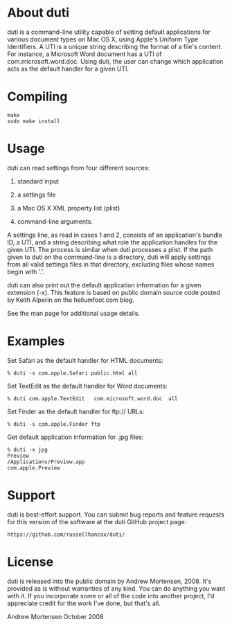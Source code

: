# About duti 
duti is a command-line utility capable of setting default applications for various document types on Mac OS X, using Apple's Uniform Type Identifiers. A UTI is a unique string describing the format of a file's content. For instance, a Microsoft Word document has a UTI of com.microsoft.word.doc. Using duti, the user can change which application acts as the default handler for a given UTI.


# Compiling
    make
    sudo make install

# Usage

duti can read settings from four different sources:

1) standard input

2) a settings file

3) a Mac OS X XML property list (plist)

4) command-line arguments.

A settings line, as read in cases 1 and 2, consists of an application's bundle ID, a UTI, and a string describing what role the application handles for the given UTI. The process is similar when duti processes a plist. If the path given to duti on the command-line is a directory, duti will apply settings from all valid settings files in that directory, excluding files whose names begin with '.'.

duti can also print out the default application information for a given extension (-x). This feature is based on public domain source code posted by Keith Alperin on the heliumfoot.com blog.

See the man page for additional usage details.

# Examples
Set Safari as the default handler for HTML documents:

	% duti -s com.apple.Safari public.html all

Set TextEdit as the default handler for Word documents:

	% duti com.apple.TextEdit	com.microsoft.word.doc	all

Set Finder as the default handler for ftp:// URLs:

	% duti -s com.apple.Finder ftp

Get default application information for .jpg files:

	% duti -x jpg
	Preview
	/Applications/Preview.app
	com.apple.Preview

# Support
duti is best-effort support. You can submit bug reports and feature requests for this version of the software at the duti GitHub project page:

    https://github.com/russellhancox/duti/

# License

duti is released into the public domain by Andrew Mortensen, 2008. It's provided as is without warranties of any kind. You can do anything you want with it. If you incorporate some or all of the code into another project, I'd appreciate credit for the work I've done, but that's all.

Andrew Mortensen
October 2008
